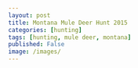 ```yaml
---
layout: post
title: Montana Mule Deer Hunt 2015
categories: [hunting]
tags: [hunting, mule deer, montana]
published: False
image: /images/
---
```


